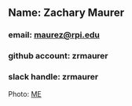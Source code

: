 ## Name: Zachary Maurer
### email: maurez@rpi.edu
### github account: zrmaurer
### slack handle: zrmaurer
Photo: [ME](images/me.png)
